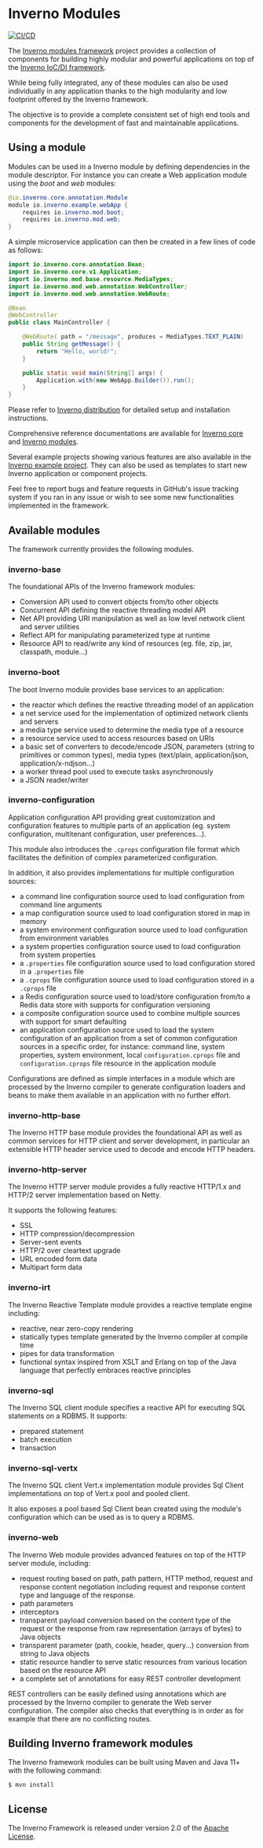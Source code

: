 [inverno-io]: https://www.inverno.io
[inverno-dist-root]: https://github.com/inverno-io/inverno-dist
[inverno-core-root]: https://github.com/inverno-io/inverno-core
[inverno-core-root-doc]: https://github.com/inverno-io/inverno-core/tree/master/doc/reference-guide.md
[inverno-mods-root-doc]: https://github.com/inverno-io/inverno-mods/tree/master/doc/reference-guide.md
[inverno-examples-root]: https://github.com/inverno-io/inverno-examples

[apache-license]: https://www.apache.org/licenses/LICENSE-2.0

# Inverno Modules

[![CI/CD](https://github.com/inverno-io/inverno-mods/actions/workflows/maven.yml/badge.svg)](https://github.com/inverno-io/inverno-mods/actions/workflows/maven.yml)

The [Inverno modules framework][inverno-io] project provides a collection of components for building highly modular and powerful applications on top of the [Inverno IoC/DI framework][inverno-core-root].

While being fully integrated, any of these modules can also be used individually in any application thanks to the high modularity and low footprint offered by the Inverno framework.

The objective is to provide a complete consistent set of high end tools and components for the development of fast and maintainable applications.

## Using a module

Modules can be used in a Inverno module by defining dependencies in the module descriptor. For instance you can create a Web application module using the *boot* and *web* modules:

```java
@io.inverno.core.annotation.Module
module io.inverno.example.webApp {
    requires io.inverno.mod.boot;
    requires io.inverno.mod.web;
}
```

A simple microservice application can then be created in a few lines of code as follows:

```java
import io.inverno.core.annotation.Bean;
import io.inverno.core.v1.Application;
import io.inverno.mod.base.resource.MediaTypes;
import io.inverno.mod.web.annotation.WebController;
import io.inverno.mod.web.annotation.WebRoute;

@Bean
@WebController
public class MainController {

    @WebRoute( path = "/message", produces = MediaTypes.TEXT_PLAIN)
    public String getMessage() {
        return "Hello, world!";
    }

    public static void main(String[] args) {
        Application.with(new WebApp.Builder()).run();
    }
}
```

Please refer to [Inverno distribution][inverno-dist-root] for detailed setup and installation instructions. 

Comprehensive reference documentations are available for [Inverno core][inverno-core-root-doc] and [Inverno modules][inverno-mods-root-doc].

Several example projects showing various features are also available in the [Inverno example project][inverno-examples-root]. They can also be used as templates to start new Inverno application or component projects.

Feel free to report bugs and feature requests in GitHub's issue tracking system if you ran in any issue or wish to see some new functionalities implemented in the framework.

## Available modules

The framework currently provides the following modules.

### inverno-base

The foundational APIs of the Inverno framework modules:

- Conversion API used to convert objects from/to other objects
- Concurrent API defining the reactive threading model API
- Net API providing URI manipulation as well as low level network client and server utilities
- Reflect API for manipulating parameterized type at runtime
- Resource API to read/write any kind of resources (eg. file, zip, jar, classpath, module...)

### inverno-boot

The boot Inverno module provides base services to an application:

- the reactor which defines the reactive threading model of an application
- a net service used for the implementation of optimized network clients and servers
- a media type service used to determine the media type of a resource
- a resource service used to access resources based on URIs
- a basic set of converters to decode/encode JSON, parameters (string to primitives or common types), media types (text/plain, application/json, application/x-ndjson...)
- a worker thread pool used to execute tasks asynchronously
- a JSON reader/writer

### inverno-configuration

Application configuration API providing great customization and configuration features to multiple parts of an application (eg. system configuration, multitenant configuration, user preferences...).

This module also introduces the `.cprops` configuration file format which facilitates the definition of complex parameterized configuration.

In addition, it also provides implementations for multiple configuration sources:

- a command line configuration source used to load configuration from command line arguments
- a map configuration source used to load configuration stored in map in memory
- a system environment configuration source used to load configuration from environment variables
- a system properties configuration source used to load configuration from system properties
- a `.properties` file configuration source used to load configuration stored in a `.properties` file
- a `.cprops` file configuration source used to load configuration stored in a `.cprops` file
- a Redis configuration source used to load/store configuration from/to a Redis data store with supports for configuration versioning
- a composite configuration source used to combine multiple sources with support for smart defaulting
- an application configuration source used to load the system configuration of an application from a set of common configuration sources in a specific order, for instance: command line, system properties, system environment, local `configuration.cprops` file and `configuration.cprops` file resource in the application module

Configurations are defined as simple interfaces in a module which are processed by the Inverno compiler to generate configuration loaders and beans to make them available in an application with no further effort.

### inverno-http-base

The Inverno HTTP base module provides the foundational API as well as common services for HTTP client and server development, in particular an extensible HTTP header service used to decode and encode HTTP headers.

### inverno-http-server

The Inverno HTTP server module provides a fully reactive HTTP/1.x and HTTP/2 server implementation based on Netty. 

It supports the following features:

- SSL
- HTTP compression/decompression
- Server-sent events
- HTTP/2 over cleartext upgrade
- URL encoded form data
- Multipart form data

### inverno-irt

The Inverno Reactive Template module provides a reactive template engine including:

- reactive, near zero-copy rendering
- statically types template generated by the Inverno compiler at compile time
- pipes for data transformation
- functional syntax inspired from XSLT and Erlang on top of the Java language that perfectly embraces reactive principles

### inverno-sql

The Inverno SQL client module specifies a reactive API for executing SQL statements on a RDBMS. It supports:

- prepared statement
- batch execution
- transaction

### inverno-sql-vertx

The Inverno SQL client Vert.x implementation module provides Sql Client implementations on top of Vert.x pool and pooled client.

It also exposes a pool based Sql Client bean created using the module's configuration which can be used as is to query a RDBMS.

### inverno-web

The Inverno Web module provides advanced features on top of the HTTP server module, including:

- request routing based on path, path pattern, HTTP method, request and response content negotiation including request and response content type and language of the response.
- path parameters
- interceptors
- transparent payload conversion based on the content type of the request or the response from raw representation (arrays of bytes) to Java objects 
- transparent parameter (path, cookie, header, query...) conversion from string to Java objects
- static resource handler to serve static resources from various location based on the resource API
- a complete set of annotations for easy REST controller development

REST controllers can be easily defined using annotations which are processed by the Inverno compiler to generate the Web server configuration. The compiler also checks that everything is in order as for example that there are no conflicting routes.

## Building Inverno framework modules

The Inverno framework modules can be built using Maven and Java 11+ with the following command:

```plaintext
$ mvn install
```

## License

The Inverno Framework is released under version 2.0 of the [Apache License][apache-license].

